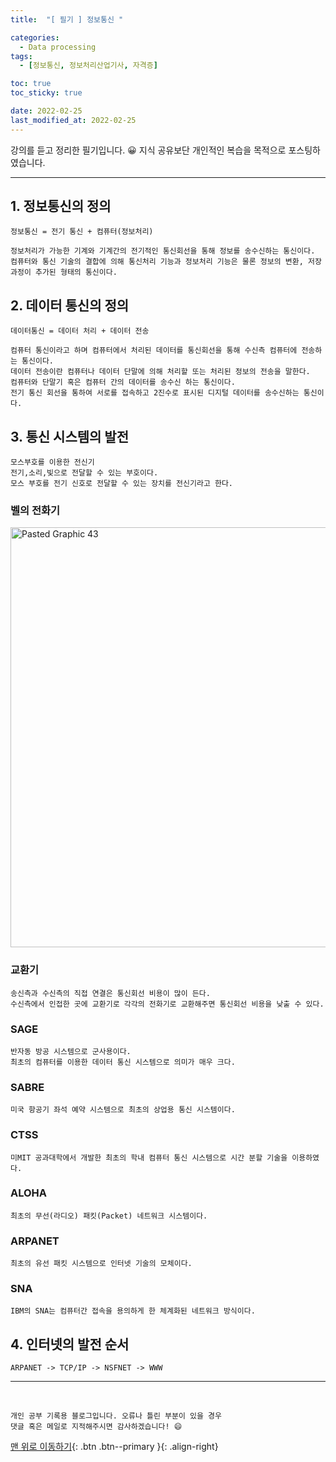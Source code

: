 ```yaml
---
title:  "[ 필기 ] 정보통신 " 

categories:
  - Data processing
tags:
  - [정보통신, 정보처리산업기사, 자격증]

toc: true
toc_sticky: true

date: 2022-02-25
last_modified_at: 2022-02-25
---
```

강의를 듣고 정리한 필기입니다. 😀 지식 공유보단 개인적인 복습을 목적으로 포스팅하였습니다.

---
## 1. 정보통신의 정의

	정보통신 = 전기 통신 + 컴퓨터(정보처리)

	정보처리가 가능한 기계와 기계간의 전기적인 통신회선을 통해 정보를 송수신하는 통신이다.
	컴퓨터와 통신 기술의 결합에 의해 통신처리 기능과 정보처리 기능은 물론 정보의 변환, 저장 과정이 추가된 형태의 통신이다.

## 2. 데이터 통신의 정의
	데이터통신 = 데이터 처리 + 데이터 전송
	
	컴퓨터 통신이라고 하며 컴퓨터에서 처리된 데이터를 통신회선을 통해 수신측 컴퓨터에 전송하는 통신이다.
	데이터 전송이란 컴퓨터나 데이터 단말에 의해 처리할 또는 처리된 정보의 전송을 말한다.
	컴퓨터와 단말기 혹은 컴퓨터 간의 데이터를 송수신 하는 통신이다.
	전기 통신 회선을 통하여 서로를 접속하고 2진수로 표시된 디지털 데이터를 송수신하는 통신이다.

## 3. 통신 시스템의 발전

    모스부호를 이용한 전신기
	전기,소리,빛으로 전달할 수 있는 부호이다.
	모스 부호를 전기 신호로 전달할 수 있는 장치를 전신기라고 한다.

### 벨의 전화기

<img width="672" alt="Pasted Graphic 43" src="https://user-images.githubusercontent.com/88019314/155645459-e3f23d50-1ae0-4db7-8ad5-5dda9038ba2d.png">
<br>

### 교환기
	송신측과 수신측의 직접 연결은 통신회선 비용이 많이 든다.
	수신측에서 인접한 곳에 교환기로 각각의 전화기로 교환해주면 통신회선 비용을 낮출 수 있다.

### SAGE
	반자동 방공 시스템으로 군사용이다.
	최초의 컴퓨터를 이용한 데이터 통신 시스템으로 의미가 매우 크다.

### SABRE
	미국 항공기 좌석 예약 시스템으로 최초의 상업용 통신 시스템이다.

### CTSS
	미MIT 공과대학에서 개발한 최초의 학내 컴퓨터 통신 시스템으로 시간 분할 기술을 이용하였다.

### ALOHA
	최초의 무선(라디오) 패킷(Packet) 네트워크 시스템이다.

### ARPANET
	최초의 유선 패킷 시스템으로 인터넷 기술의 모체이다.

### SNA
	IBM의 SNA는 컴퓨터간 접속을 용의하게 한 체계화된 네트워크 방식이다.

## 4. 인터넷의 발전 순서

	ARPANET -> TCP/IP -> NSFNET -> WWW


***
<br>

    개인 공부 기록용 블로그입니다. 오류나 틀린 부분이 있을 경우 
    댓글 혹은 메일로 지적해주시면 감사하겠습니다! 😄

[맨 위로 이동하기](#){: .btn .btn--primary }{: .align-right}